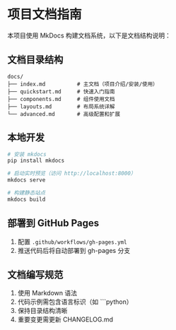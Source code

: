 # 项目文档指南

本项目使用 MkDocs 构建文档系统，以下是文档结构说明：

## 文档目录结构
```
docs/
├── index.md          # 主文档（项目介绍/安装/使用）
├── quickstart.md     # 快速入门指南
├── components.md     # 组件使用文档
├── layouts.md        # 布局系统详解
└── advanced.md       # 高级配置和扩展
```

## 本地开发
```bash
# 安装 mkdocs
pip install mkdocs

# 启动实时预览（访问 http://localhost:8000）
mkdocs serve

# 构建静态站点
mkdocs build
```

## 部署到 GitHub Pages
1. 配置 `.github/workflows/gh-pages.yml`
2. 推送代码后将自动部署到 gh-pages 分支

## 文档编写规范
1. 使用 Markdown 语法
2. 代码示例需包含语言标识（如 ```python）
3. 保持目录结构清晰
4. 重要变更需更新 CHANGELOG.md
